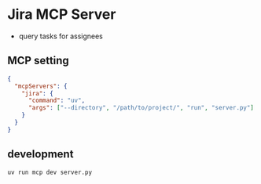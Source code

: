 # Jira MCP Server

- query tasks for assignees

## MCP setting

```json
{
  "mcpServers": {
    "jira": {
      "command": "uv",
      "args": ["--directory", "/path/to/project/", "run", "server.py"]
    }
  }
}
```

## development

```bash
uv run mcp dev server.py
```
